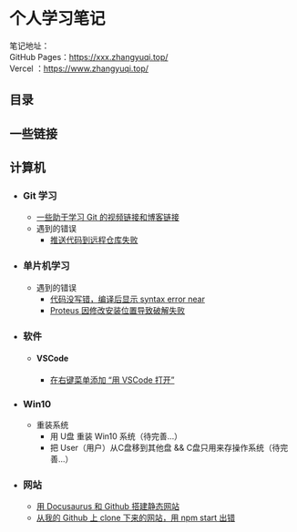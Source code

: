 # 个人学习笔记
笔记地址：  
GitHub Pages：https://xxx.zhangyuqi.top/  
Vercel      ：https://www.zhangyuqi.top/


## 目录

## 一些链接

## 计算机

- ### Git 学习

  - [一些助于学习 Git 的视频链接和博客链接](https://ratherthan17.github.io/notes/docs/GitStudy)
  - 遇到的错误
    - [推送代码到远程仓库失败](https://ratherthan17.github.io/notes/docs/GitStudy/GitError/PushError)

- ### 单片机学习
  
  - 遇到的错误
    - [代码没写错，编译后显示 syntax error near](https://ratherthan17.github.io/notes/docs/SinglechipStudy/Error/Keil5SyntaxError%20Near)
    - [Proteus 因修改安装位置导致破解失败](https://ratherthan17.github.io/notes/docs/SinglechipStudy/Error/ProteusCrackFailure)

- ### 软件

   - #### VSCode

      - [在右键菜单添加 “用 VSCode 打开”](https://ratherthan17.github.io/notes/docs/Software/VSCode/OpenWithVSCode)

- ### Win10

  - 重装系统
    - 用 U盘 重装 Win10 系统（待完善...）
    - 把 User（用户）从C盘移到其他盘 && C盘只用来存操作系统（待完善...）


- ### 网站

  - [用 Docusaurus 和 Github 搭建静态网站](https://ratherthan17.github.io/notes/docs/MyWebsite/StudyBuildWebsite)
  - [从我的 Github 上 clone 下来的网站，用 npm start 出错](https://ratherthan17.github.io/notes/docs/MyWebsite/WebCloneError)
